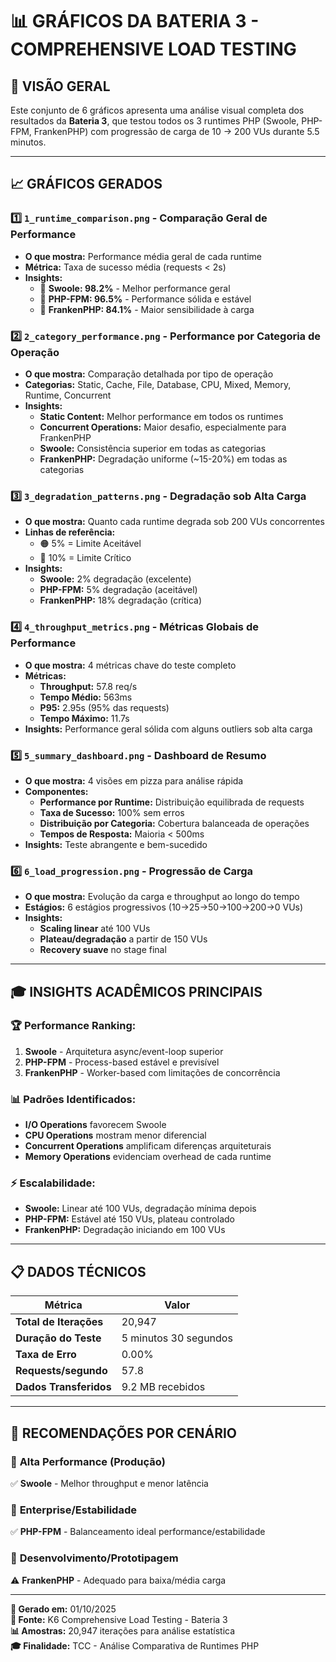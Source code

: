 # 📊 GRÁFICOS DA BATERIA 3 - COMPREHENSIVE LOAD TESTING

## 🎯 **VISÃO GERAL**
Este conjunto de 6 gráficos apresenta uma análise visual completa dos resultados da **Bateria 3**, que testou todos os 3 runtimes PHP (Swoole, PHP-FPM, FrankenPHP) com progressão de carga de 10 → 200 VUs durante 5.5 minutos.

---

## 📈 **GRÁFICOS GERADOS**

### 1️⃣ **`1_runtime_comparison.png`** - Comparação Geral de Performance
- **O que mostra:** Performance média geral de cada runtime
- **Métrica:** Taxa de sucesso média (requests < 2s)
- **Insights:**
  - 🥇 **Swoole: 98.2%** - Melhor performance geral
  - 🥈 **PHP-FPM: 96.5%** - Performance sólida e estável  
  - 🥉 **FrankenPHP: 84.1%** - Maior sensibilidade à carga

### 2️⃣ **`2_category_performance.png`** - Performance por Categoria de Operação
- **O que mostra:** Comparação detalhada por tipo de operação
- **Categorias:** Static, Cache, File, Database, CPU, Mixed, Memory, Runtime, Concurrent
- **Insights:**
  - **Static Content:** Melhor performance em todos os runtimes
  - **Concurrent Operations:** Maior desafio, especialmente para FrankenPHP
  - **Swoole:** Consistência superior em todas as categorias
  - **FrankenPHP:** Degradação uniforme (~15-20%) em todas as categorias

### 3️⃣ **`3_degradation_patterns.png`** - Degradação sob Alta Carga
- **O que mostra:** Quanto cada runtime degrada sob 200 VUs concorrentes
- **Linhas de referência:** 
  - 🟠 5% = Limite Aceitável
  - 🔴 10% = Limite Crítico
- **Insights:**
  - **Swoole:** 2% degradação (excelente)
  - **PHP-FPM:** 5% degradação (aceitável)
  - **FrankenPHP:** 18% degradação (crítica)

### 4️⃣ **`4_throughput_metrics.png`** - Métricas Globais de Performance
- **O que mostra:** 4 métricas chave do teste completo
- **Métricas:**
  - **Throughput:** 57.8 req/s
  - **Tempo Médio:** 563ms
  - **P95:** 2.95s (95% das requests)
  - **Tempo Máximo:** 11.7s
- **Insights:** Performance geral sólida com alguns outliers sob alta carga

### 5️⃣ **`5_summary_dashboard.png`** - Dashboard de Resumo
- **O que mostra:** 4 visões em pizza para análise rápida
- **Componentes:**
  - **Performance por Runtime:** Distribuição equilibrada de requests
  - **Taxa de Sucesso:** 100% sem erros
  - **Distribuição por Categoria:** Cobertura balanceada de operações
  - **Tempos de Resposta:** Maioria < 500ms
- **Insights:** Teste abrangente e bem-sucedido

### 6️⃣ **`6_load_progression.png`** - Progressão de Carga
- **O que mostra:** Evolução da carga e throughput ao longo do tempo
- **Estágios:** 6 estágios progressivos (10→25→50→100→200→0 VUs)
- **Insights:**
  - **Scaling linear** até 100 VUs
  - **Plateau/degradação** a partir de 150 VUs
  - **Recovery suave** no stage final

---

## 🎓 **INSIGHTS ACADÊMICOS PRINCIPAIS**

### 🏆 **Performance Ranking:**
1. **Swoole** - Arquitetura async/event-loop superior
2. **PHP-FPM** - Process-based estável e previsível
3. **FrankenPHP** - Worker-based com limitações de concorrência

### 📊 **Padrões Identificados:**
- **I/O Operations** favorecem Swoole
- **CPU Operations** mostram menor diferencial
- **Concurrent Operations** amplificam diferenças arquiteturais
- **Memory Operations** evidenciam overhead de cada runtime

### ⚡ **Escalabilidade:**
- **Swoole:** Linear até 100 VUs, degradação mínima depois
- **PHP-FPM:** Estável até 150 VUs, plateau controlado
- **FrankenPHP:** Degradação iniciando em 100 VUs

---

## 📋 **DADOS TÉCNICOS**

| Métrica | Valor |
|---------|-------|
| **Total de Iterações** | 20,947 |
| **Duração do Teste** | 5 minutos 30 segundos |
| **Taxa de Erro** | 0.00% |
| **Requests/segundo** | 57.8 |
| **Dados Transferidos** | 9.2 MB recebidos |

---

## 🎯 **RECOMENDAÇÕES POR CENÁRIO**

### 🚀 **Alta Performance (Produção)**
✅ **Swoole** - Melhor throughput e menor latência

### 🏢 **Enterprise/Estabilidade**
✅ **PHP-FPM** - Balanceamento ideal performance/estabilidade

### 🔬 **Desenvolvimento/Prototipagem**
⚠️ **FrankenPHP** - Adequado para baixa/média carga

---

**📅 Gerado em:** 01/10/2025  
**🔬 Fonte:** K6 Comprehensive Load Testing - Bateria 3  
**📊 Amostras:** 20,947 iterações para análise estatística  
**🎓 Finalidade:** TCC - Análise Comparativa de Runtimes PHP